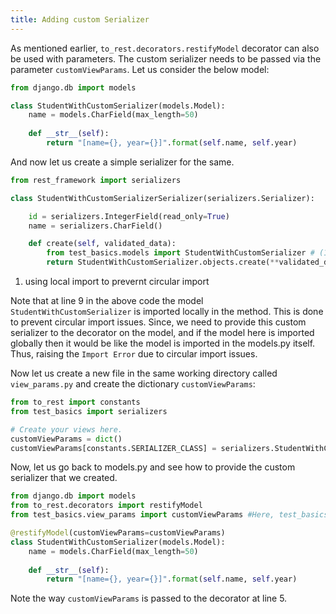 ```yaml
---
title: Adding custom Serializer
---
```


As mentioned earlier, `to_rest.decorators.restifyModel` decorator can also be used with parameters. The custom serializer needs to be passed via the parameter `customViewParams`. Let us consider the below model:

```py title="models.py" linenums="1"
from django.db import models

class StudentWithCustomSerializer(models.Model):
    name = models.CharField(max_length=50)
    
    def __str__(self):
        return "[name={}, year={}]".format(self.name, self.year)
```

And now let us create a simple serializer for the same.

``` py title="serializers.py" linenums="1"
from rest_framework import serializers

class StudentWithCustomSerializerSerializer(serializers.Serializer):

    id = serializers.IntegerField(read_only=True)
    name = serializers.CharField()

    def create(self, validated_data):
        from test_basics.models import StudentWithCustomSerializer # (1)
        return StudentWithCustomSerializer.objects.create(**validated_data)
```

1. using local import to prevernt circular import

Note that at line 9 in the above code the model `StudentWithCustomSerializer` is imported locally in the method. This is done to prevent circular import issues. Since, we need to provide this custom serializer to the decorator on the model, and if the model here is imported globally then it would be like the model is imported in the models.py itself. Thus, raising the `Import Error` due to circular import issues.

Now let us create a new file in the same working directory called `view_params.py` and create the dictionary `customViewParams`:

``` py title="view_params.py" linenums="1"
from to_rest import constants
from test_basics import serializers

# Create your views here.
customViewParams = dict()
customViewParams[constants.SERIALIZER_CLASS] = serializers.StudentWithCustomSerializerSerializer
```

Now, let us go back to models.py and see how to provide the custom serializer that we created.

```py title="models.py" linenums="1"
from django.db import models
from to_rest.decorators import restifyModel
from test_basics.view_params import customViewParams #Here, test_basics is the app directory

@restifyModel(customViewParams=customViewParams)
class StudentWithCustomSerializer(models.Model):
    name = models.CharField(max_length=50)
    
    def __str__(self):
        return "[name={}, year={}]".format(self.name, self.year)
```

Note the way `customViewParams` is passed to the decorator at line 5.